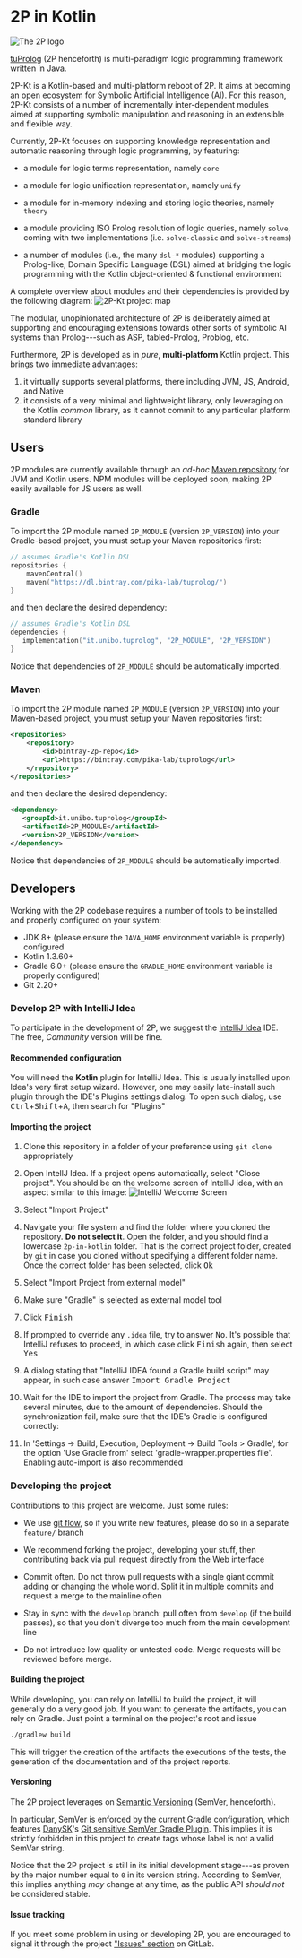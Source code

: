 # 2P in Kotlin

![The 2P logo](https://gitlab.com/pika-lab/tuprolog/2p-in-kotlin/raw/feature/doc/logo.png)

[tuProlog](https://www.cs.nmsu.edu/ALP/2013/10/tuprolog-making-prolog-ubiquitous/) (2P henceforth) is multi-paradigm 
logic programming framework written in Java.

2P-Kt is a Kotlin-based and multi-platform reboot of 2P.
It aims at becoming an open ecosystem for Symbolic Artificial Intelligence (AI).
For this reason, 2P-Kt consists of a number of incrementally inter-dependent modules aimed at supporting symbolic manipulation and reasoning in an extensible and flexible way.

Currently, 2P-Kt focuses on supporting knowledge representation and automatic reasoning through logic programming, by featuring:

* a module for logic terms representation, namely `core`

* a module for logic unification representation, namely `unify`

* a module for in-memory indexing and storing logic theories, namely `theory`

* a module providing ISO Prolog resolution of logic queries, namely `solve`, coming with two implementations (i.e. `solve-classic` and `solve-streams`)
    
* a number of modules (i.e., the many `dsl-*` modules) supporting a Prolog-like, Domain Specific Language (DSL) aimed at bridging the logic programming with the Kotlin object-oriented \& functional environment

A complete overview about modules and their dependencies is provided by the following diagram: 
![2P-Kt project map](https://www.plantuml.com/plantuml/svg/TP31Rjim38RlV0eYT-q1XY0ePfy6332GPATTD8k9jSgY8SenWdNlFbjQNSLhBpRuVp_vYtoIg4CSUmUH1uoCFpb6xj7OG6sqx46UhHzqq3rAfmrFrb_nefqG5EZ2pb30tu3uHRVFry2ZDnKx3lkz7YooT_V30TdP6xtd2SnnvdToZgVt3BOVt2Sq5BLrit7gR2Ju0_0lUDToe1s-3bhbqTlBVRUMiICEHMt4gTof1UlgGK-j6PmVG1wIoMabmkuspodNVMIgTLh4jgdnM6sWn42wbmoFAnnq40flRsogBVfrwtUulK-oVlt-xJ-pVEJTHfPRDYU0vGMuVr669wymtGO_ew61l94VdZraRRNaVaY_GaxRGlekebekKLP7WBf25UorY-hbW4ikrET2IJb96eUbhYkeJmNFYREs6ivBiLUluT3C0OukR_ERKnBAzcPjRwhSeGxffFFMev0aAMKc_GXFvCtOkxy0)
    
The modular, unopinionated architecture of 2P is deliberately aimed at supporting and encouraging extensions towards other sorts of symbolic AI systems than Prolog---such as ASP, tabled-Prolog, Problog, etc.

Furthermore, 2P is developed as in _pure_, __multi-platform__ Kotlin project. 
This brings two immediate advantages:
1. it virtually supports several platforms, there including JVM, JS, Android, and Native
2. it consists of a very minimal and lightweight library, only leveraging on the Kotlin _common_ library, as it cannot commit to any particular platform standard library

<!-- 
## Overview

![Project Map](http://www.plantuml.com/plantuml/svg/dLTBSnCv4BxFhr3bagGsJW57bsC83xQsO2cAP7CWoK6UQTjQDDAWHpOkDlzzzHWt6eqof9P36Edx-j7gRgdzIXkgZ6rvPPZXG5vqX0doGHhEH5LrjFv6Dq1ggO3yg2f2Y8CDg3MjWLo2QjqkwV_zHfZ-NKahcZbvBIK7Age4XE-MSdqapHRKFCWU8o-XRQdUlf4D73dq3s5I3TeeMnkhAEUxTzFQ4X5McsbwQc8J_B-KHzgkvkJ2hhHXnXecnN7A0ZD5I9YBInBDBKbDjN6AZzsQf2PhBeMBDj86Y94NpdsnyM3y2k13-2ka0NBWF26KCwf1e-ytmkyoJTPI4H1qnPqaSP7V22_epLodZj_U2BqJXjw7p9i3GdKWVP86l2bSa1c7jPdvPPNNmXifjA723EhXZd8BSt8kTj7nNEYAgW5Vq1OmrEI4PDjnCF0fXGTbTowasBNIwYof8uiNeOIoedrlHMsaEZUoPJLg88DSh2Edu1rLpEn6jKhLHhl8bQAxHSX_Xdrasio9_rk4B-3xdBW_5aGDFIChG2OQk0zs-zefH_p9jg1OFGnPcAkOcjTiunHiG2Le0pLhAV_9U1itgYmbLC6btBTKRoOsRT4J3y16KJug4VG3l2D5sI-Go-NUbULyJiToMJib_HHWSdQsp_UD2EdrEy_yzqRxp-jRtoHUEJO9BiXCiStMpFnwT64gQxPPyRazm9eRbYLb7949Lm-DKt5u8xotFpVNb6iuz7v6itj7SOMUXetSrNTjPtRErIcxrxSZgpyUeiaWZYPnrTyWOLsqU07cyNIHCtBmu-40NHgB-twQbdUfAyjdebDndnuIAXg2bV42Jm4F9cCyyuSIJE2Pn0KUYL-ExrJRSPYEv_IWU1KHvrKvplzpmdZ5_-sxWaanhU7aIJx5zsxnxwoH_uXPVpEF0NnP2f1_Fu8k926slv0UGR4xzpo4mbLJHF02YuBHuKnb2V2fBGBfWPO8FbSLNYwu7Jkui9-qLVZqYEtwVVHY3A4Pnq7hcLY6nTACJWFkv_fmVEJK-WbbiVW2jQ5Yms6vt5ykMP5vAjPyuVd5AflF3ggCjGNQpFjJV9bXAzdiadSogKDiyN0T4hdUEp7G83kV9yg34KH0D46s5CeNcpPliHsc0iYWqK3XvAyz_oI4Tfj5bVdobYce3RlxXKFF9q_K4OJb_2cEFS6bznG7iLAMo5ciyrEvFdBcuRYaBM-Oc3Z4-pNY8IMFWdX6A1_uI0WUFp9N_acxnOSJSXNdk9fJhGS_3XPNL9qGdFG669ajlNnLEQtxZh62hTtpcrdvo-qo6CxCjNJmlPaFL5O9eTtO8_Cy7ke9CI_mvqygy38LeARUbaL6Oqfqj4ps_qMz3sbePWjIZMExn6tKhIm7tG_9FXFB16lwP241ivUmuiM3b9ZmmI3TSQkFeaVpteNZ_KTEYyhcVTtyf6N9e4patEB98JVjiOIPZVkvHlnrW64D-9dMCJkXKwr1cVF70XmpXygHDo9-VRBAhxzMgS0eMfi9bHcph7BCE-TyMcb6BklD1iVHev9hD7x9G1EgWB2sjOQkECmH1rflIGjcAnjlsohXtprAaD2RTJvPolck9sd4gRD_1tpVRolBk26h7K42DCmudPv0f83mFuAzPQO94tVo6pJ4Tb9KwPkNDhMM7D-MPDRqkweVbpw-ZKlY1uzbZwKwEghqMCTd9RdSVFQO6i_d9Uv7k2zGeoLluTJVvgTBic_x1ZeNaYOkl7ZjdjhEmRLKC00ZlqS3Sm378pWjAqOmHZd0NhaFs_B_0000)
-->

## Users

2P modules are currently available through an _ad-hoc_ [Maven repository](https://bintray.com/pika-lab/tuprolog) for JVM and Kotlin users. 
NPM modules will be deployed soon, making 2P easily available for JS users as well.

### Gradle

To import the 2P module named `2P_MODULE` (version `2P_VERSION`) into your Gradle-based project, you must setup your Maven repositories first:
```kotlin
// assumes Gradle's Kotlin DSL
repositories {
    mavenCentral()
    maven("https://dl.bintray.com/pika-lab/tuprolog/")
}
``` 
and then declare the desired dependency:
 ```kotlin
// assumes Gradle's Kotlin DSL
dependencies {
    implementation("it.unibo.tuprolog", "2P_MODULE", "2P_VERSION")
}
 ``` 
Notice that dependencies of `2P_MODULE` should be automatically imported. 

### Maven

To import the 2P module named `2P_MODULE` (version `2P_VERSION`) into your Maven-based project, you must setup your Maven repositories first:
```xml
<repositories>
    <repository>
        <id>bintray-2p-repo</id>
        <url>https://bintray.com/pika-lab/tuprolog</url>
    </repository>
</repositories>
``` 
and then declare the desired dependency:
 ```xml
<dependency>
    <groupId>it.unibo.tuprolog</groupId>
    <artifactId>2P_MODULE</artifactId>
    <version>2P_VERSION</version>
</dependency>
 ``` 
Notice that dependencies of `2P_MODULE` should be automatically imported. 

## Developers

Working with the 2P codebase requires a number of tools to be installed and properly configured on your system:
- JDK 8+ (please ensure the `JAVA_HOME` environment variable is properly) configured
- Kotlin 1.3.60+
- Gradle 6.0+ (please ensure the `GRADLE_HOME` environment variable is properly configured)
- Git 2.20+

### Develop 2P with IntelliJ Idea

To participate in the development of 2P, we suggest the [IntelliJ Idea](https://www.jetbrains.com/idea/download/) IDE. 
The free, _Community_ version will be fine. 

#### Recommended configuration
You will need the __Kotlin__ plugin for IntelliJ Idea. 
This is usually installed upon Idea's very first setup wizard.
However, one may easily late-install such plugin through the IDE's Plugins settings dialog.
To open such dialog, use <kbd>Ctrl</kbd>+<kbd>Shift</kbd>+<kbd>A</kbd>, then search for "Plugins"

#### Importing the project

1. Clone this repository in a folder of your preference using `git clone` appropriately

0. Open IntellJ Idea. 
If a project opens automatically, select "Close project". 
You should be on the welcome screen of IntelliJ idea, with an aspect similar to this image: 
![IntelliJ Welcome Screen](https://www.jetbrains.com/help/img/idea/2018.2/ideaWelcomeScreen.png)

0. Select "Import Project"

0. Navigate your file system and find the folder where you cloned the repository. 
**Do not select it**. 
Open the folder, and you should find a lowercase `2p-in-kotlin` folder. 
That is the correct project folder, created by `git` in case you cloned without specifying a different folder name. 
Once the correct folder has been selected, click <kbd>Ok</kbd>

0. Select "Import Project from external model"

0. Make sure "Gradle" is selected as external model tool

0. Click <kbd>Finish</kbd>

0. If prompted to override any `.idea` file, try to answer <kbd>No</kbd>. It's possible that IntelliJ refuses to proceed, in which case click <kbd>Finish</kbd> again, then select <kbd>Yes</kbd>

0. A dialog stating that "IntelliJ IDEA found a Gradle build script" may appear, in such case answer <kbd>Import Gradle Project</kbd>

0. Wait for the IDE to import the project from Gradle. The process may take several minutes, due to the amount of dependencies. Should the synchronization fail, make sure that the IDE's Gradle is configured correctly:

0. In 'Settings -> Build, Execution, Deployment -> Build Tools > Gradle', for the option 'Use Gradle from' select 'gradle-wrapper.properties file'. Enabling auto-import is also recommended

### Developing the project
Contributions to this project are welcome. Just some rules:

* We use [git flow](https://github.com/nvie/gitflow), so if you write new features, please do so in a separate `feature/` branch

* We recommend forking the project, developing your stuff, then contributing back via pull request directly from the Web interface

* Commit often. Do not throw pull requests with a single giant commit adding or changing the whole world. Split it in multiple commits and request a merge to the mainline often

* Stay in sync with the `develop` branch: pull often from `develop` (if the build passes), so that you don't diverge too much from the main development line

* Do not introduce low quality or untested code. Merge requests will be reviewed before merge.


#### Building the project
While developing, you can rely on IntelliJ to build the project, it will generally do a very good job.
If you want to generate the artifacts, you can rely on Gradle. Just point a terminal on the project's root and issue

```bash
./gradlew build
```

This will trigger the creation of the artifacts the executions of the tests, the generation of the documentation and of the project reports.

#### Versioning

The 2P project leverages on [Semantic Versioning](https://semver.org/) (SemVer, henceforth).

In particular, SemVer is enforced by the current Gradle configuration, which features [DanySK](https://github.com/DanySK)'s [Git sensitive SemVer Gradle Plugin](https://github.com/DanySK/git-sensitive-semantic-versioning-gradle-plugin).
This implies it is strictly forbidden in this project to create tags whose label is not a valid SemVar string.

Notice that the 2P project is still in its initial development stage---as proven by the major number equal to `0` in its version string.
According to SemVer, this implies anything _may_ change at any time, as the public API _should not_ be considered stable.

#### Issue tracking

If you meet some problem in using or developing 2P, you are encouraged to signal it through the project ["Issues" section](https://gitlab.com/pika-lab/tuprolog/2p-in-kotlin/issues) on GitLab.